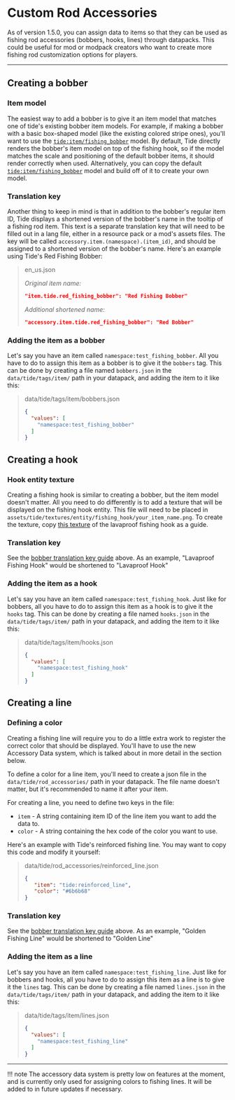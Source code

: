 # Custom Rod Accessories

As of version 1.5.0, you can assign data to items so that they can be used as fishing rod accessories (bobbers, hooks, lines) through datapacks. This could be useful for mod or modpack creators who want to create more fishing rod customization options for players.

---

## Creating a bobber

### Item model
The easiest way to add a bobber is to give it an item model that matches one of tide's existing bobber item models. For example, if making a bobber with a basic box-shaped model (like the existing colored stripe ones), you'll want to use the [`tide:item/fishing_bobber`](https://github.com/Lightning-64/Tide/blob/main/common/src/main/resources/assets/tide/models/item/fishing_bobber.json) model. By default, Tide directly renders the bobber's item model on top of the fishing hook, so if the model matches the scale and positioning of the default bobber items, it should render correctly when used. Alternatively, you can copy the default [`tide:item/fishing_bobber`](https://github.com/Lightning-64/Tide/blob/main/common/src/main/resources/assets/tide/models/item/fishing_bobber.json) model and build off of it to create your own model.

### Translation key
Another thing to keep in mind is that in addition to the bobber's regular item ID, Tide displays a shortened version of the bobber's name in the tooltip of a fishing rod item. This text is a separate translation key that will need to be filled out in a lang file, either in a resource pack or a mod's assets files. The key will be called `accessory.item.(namespace).(item_id)`, and should be assigned to a shortened version of the bobber's name. Here's an example using Tide's Red Fishing Bobber:

> en_us.json
>
> _Original item name:_
> ```json
> "item.tide.red_fishing_bobber": "Red Fishing Bobber"
> ```
>
> _Additional shortened name:_
> ```json
> "accessory.item.tide.red_fishing_bobber": "Red Bobber"
> ```

### Adding the item as a bobber
Let's say you have an item called `namespace:test_fishing_bobber`. All you have to do to assign this item as a bobber is to give it the `bobbers` tag. This can be done by creating a file named `bobbers.json` in the `data/tide/tags/item/` path in your datapack, and adding the item to it like this:

> data/tide/tags/item/bobbers.json
> ```json
> {
>   "values": [
>     "namespace:test_fishing_bobber"
>   ]
> }
> ```

## Creating a hook

### Hook entity texture
Creating a fishing hook is similar to creating a bobber, but the item model doesn't matter. All you need to do differently is to add a texture that will be displayed on the fishing hook entity. This file will need to be placed in `assets/tide/textures/entity/fishing_hook/your_item_name.png`. To create the texture, copy [this texture](https://github.com/Lightning-64/Tide/blob/main/common/src/main/resources/assets/tide/textures/entity/fishing_hook/lavaproof_fishing_hook.png) of the lavaproof fishing hook as a guide.

### Translation key
See the [bobber translation key guide](https://lightning-64.github.io/tide-wiki/config/datapacks/custom-rod-accessories/#translation-key) above. As an example, "Lavaproof Fishing Hook" would be shortened to "Lavaproof Hook"

### Adding the item as a hook
Let's say you have an item called `namespace:test_fishing_hook`. Just like for bobbers, all you have to do to assign this item as a hook is to give it the `hooks` tag. This can be done by creating a file named `hooks.json` in the `data/tide/tags/item/` path in your datapack, and adding the item to it like this:

> data/tide/tags/item/hooks.json
> ```json
> {
>   "values": [
>     "namespace:test_fishing_hook"
>   ]
> }
> ```

## Creating a line

### Defining a color
Creating a fishing line will require you to do a little extra work to register the correct color that should be displayed. You'll have to use the new Accessory Data system, which is talked about in more detail in the section below.

To define a color for a line item, you'll need to create a json file in the `data/tide/rod_accessories/` path in your datapack. The file name doesn't matter, but it's recommended to name it after your item.

For creating a line, you need to define two keys in the file:
- `item` - A string containing item ID of the line item you want to add the data to.
- `color` - A string containing the hex code of the color you want to use.

Here's an example with Tide's reinforced fishing line. You may want to copy this code and modify it yourself:

> data/tide/rod_accessories/reinforced_line.json
> ```json
> {
>    "item": "tide:reinforced_line",
>    "color": "#6b6b68"
> }
> ```

### Translation key
See the [bobber translation key guide](https://lightning-64.github.io/tide-wiki/config/datapacks/custom-rod-accessories/#translation-key) above. As an example, "Golden Fishing Line" would be shortened to "Golden Line"

### Adding the item as a line
Let's say you have an item called `namespace:test_fishing_line`. Just like for bobbers and hooks, all you have to do to assign this item as a line is to give it the `lines` tag. This can be done by creating a file named `lines.json` in the `data/tide/tags/item/` path in your datapack, and adding the item to it like this:

> data/tide/tags/item/lines.json
> ```json
> {
>   "values": [
>     "namespace:test_fishing_line"
>   ]
> }
> ```

---

!!! note
    The accessory data system is pretty low on features at the moment, and is currently only used for assigning colors to fishing lines. It will be added to in future updates if necessary.